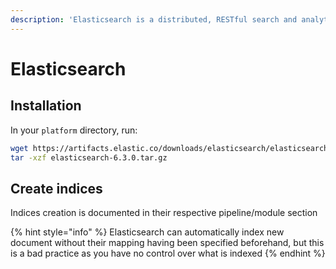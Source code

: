 ```yaml
---
description: 'Elasticsearch is a distributed, RESTful search and analytics engine'
---
```


# Elasticsearch

## Installation

In your `platform` directory, run:

```bash
wget https://artifacts.elastic.co/downloads/elasticsearch/elasticsearch-6.3.0.tar.gz
tar -xzf elasticsearch-6.3.0.tar.gz
```

## Create indices

Indices creation is documented in their respective pipeline/module section

{% hint style="info" %}
Elasticsearch can automatically index new document without their mapping having been specified beforehand, but this is a bad practice as you have no control over what is indexed
{% endhint %}
